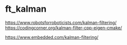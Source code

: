 # ft_kalman

https://www.robotsforroboticists.com/kalman-filtering/
https://codingcorner.org/kalman-filter-cpp-eigen-cmake/

https://www.embedded.com/kalman-filtering/

